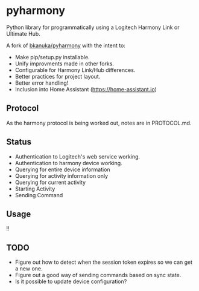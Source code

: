 pyharmony
=======

Python library for programmatically using a Logitech Harmony Link or Ultimate Hub.

A fork of [bkanuka/pyharmony](https://github.com/bkanuka/pyharmony) with the intent to:
- Make pip/setup.py installable.
- Unify improvments made in other forks.
- Configurable for Harmony Link/Hub differences.
- Better practices for project layout.
- Better error handling!
- Inclusion into Home Assistant (https://home-assistant.io)

Protocol
--------

As the harmony protocol is being worked out, notes are in PROTOCOL.md.

Status
------

* Authentication to Logitech's web service working.
* Authentication to harmony device working.
* Querying for entire device information
* Querying for activity information only
* Querying for current activity
* Starting Activity
* Sending Command

Usage
-----

!!

TODO
----

* Figure out how to detect when the session token expires so we can get a new
  one.
* Figure out a good way of sending commands based on sync state.
* Is it possible to update device configuration?
